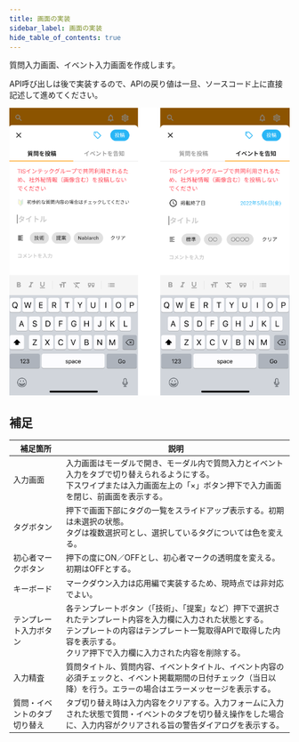 ```yaml
---
title: 画面の実装
sidebar_label: 画面の実装
hide_table_of_contents: true
---
```


質問入力画面、イベント入力画面を作成します。

API呼び出しは後で実装するので、APIの戻り値は一旦、ソースコード上に直接記述して進めてください。

![入力画面](screen-input.png)

## 補足

| 補足箇所 | 説明 |
|--|--|
| 入力画面 | 入力画面はモーダルで開き、モーダル内で質問入力とイベント入力をタブで切り替えられるようにする。<br />下スワイプまたは入力画面左上の「×」ボタン押下で入力画面を閉じ、前画面を表示する。 |
| タグボタン | 押下で画面下部にタグの一覧をスライドアップ表示する。初期は未選択の状態。<br />タグは複数選択可とし、選択しているタグについては色を変える。
| 初心者マークボタン | 押下の度にON／OFFとし、初心者マークの透明度を変える。初期はOFFとする。 |
| キーボード | マークダウン入力は応用編で実装するため、現時点では非対応でよい。 |
| テンプレート入力ボタン | 各テンプレートボタン（「技術」、「提案」など）押下で選択されたテンプレート内容を入力欄に入力された状態とする。<br />テンプレートの内容はテンプレート一覧取得APIで取得した内容を表示する。<br />クリア押下で入力欄に入力された内容を削除する。 |
| 入力精査 | 質問タイトル、質問内容、イベントタイトル、イベント内容の必須チェックと、イベント掲載期間の日付チェック（当日以降）を行う。エラーの場合はエラーメッセージを表示する。 |
| 質問・イベントのタブ切り替え | タブ切り替え時は入力内容をクリアする。入力フォームに入力された状態で質問・イベントのタブを切り替え操作をした場合に、入力内容がクリアされる旨の警告ダイアログを表示する。 |
